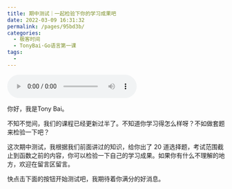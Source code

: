 ```yaml
---
title: 期中测试｜一起检验下你的学习成果吧
date: 2022-03-09 16:31:32
permalink: /pages/95bd3b/
categories:
  - 极客时间
  - TonyBai·Go语言第一课
tags:
  - 
---
```

<audio title="期中测试｜一起检验下你的学习成果吧" src="https://static001.geekbang.org/resource/audio/01/b9/015b743bb1ce43accdfe351cd1dc06b9.mp3" controls="controls"></audio> 
<p>你好，我是Tony Bai。</p><p>不知不觉间，我们的课程已经更新过半了。不知道你学习得怎么样呀？不如做套题来检验一下吧？</p><p>这次期中测试，我根据我们前面讲过的知识，给你出了 20 道选择题，考试范围截止到函数之前的内容，你可以检验一下自己的学习成果。如果你有什么不理解的地方，欢迎在留言区留言。</p><p>快点击下面的按钮开始测试吧，我期待着你满分的好消息。</p><p><a href="http://time.geekbang.org/quiz/intro?act_id=1172&exam_id=3210"><img src="https://static001.geekbang.org/resource/image/28/a4/28d1be62669b4f3cc01c36466bf811a4.png?wh=1142x201" alt=""></a></p><!-- [[[read_end]]] -->